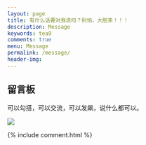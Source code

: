 ```yaml
---
layout: page
title: 有什么话要对我说吗？别怕，大胆来！！！
description: Message
keywords: tea9
comments: true
menu: Message
permalink: /message/
header-img: 
---
```


## 留言板

可以勾搭，可以交流，可以发飙，说什么都可以。  

![](https://timgsa.baidu.com/timg?image&quality=80&size=b9999_10000&sec=1530159774625&di=9924be4b32068447118cb3464c35324f&imgtype=0&src=http%3A%2F%2Fimg.smzy.com%2Fimges%2F2017%2F0517%2F20170517084236902.jpg)

<div class="valine_comment"></div>

<!-- valine comment -->
<!-- <script src="https://cdn1.lncld.net/static/js/3.0.4/av-min.js"></script>
<script src='https://unpkg.com/valine@latest/dist/Valine.min.js'></script> -->
{% include comment.html %}

<script>
new Valine({
        av: AV,
        el: '.valine_comment' ,
        notify: false, 
        verify: false, 
        appId: '{{ site.comments.valine_app_id }}',
        appKey: '{{ site.comments.valine_app_key }}',
        placeholder: '{{ site.comments.valine_placeholder }}',
        path:window.location.pathname, 
        avatar:'{{ site.comments.valine_avatar }}' ,
        pageSize: "10"
    });
</script>
